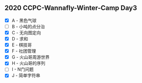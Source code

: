 ## 2020 CCPC-Wannafly-Winter-Camp Day3
- [X] A - 黑色气球
- [ ] B - 小吨的点分治
- [X] C - 无向图定向
- [X] D - 求和
- [X] E - 棋技哥
- [X] F - 社团管理
- [X] G - 火山哥周游世界
- [X] H - 火山哥的序列
- [ ] I - N门问题
- [X] J - 简单字符串
